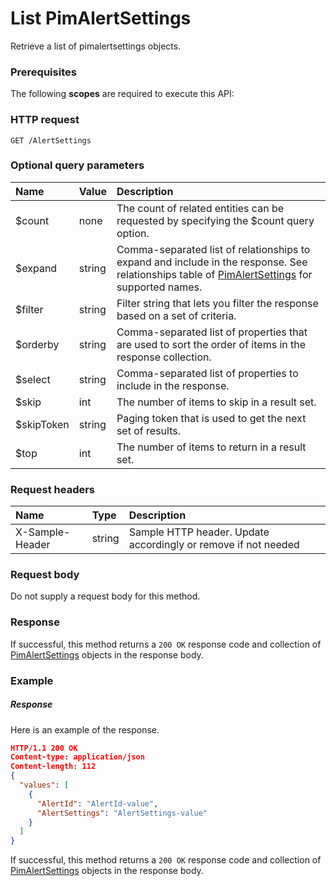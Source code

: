 # List PimAlertSettings

Retrieve a list of pimalertsettings objects.
### Prerequisites
The following **scopes** are required to execute this API: 
### HTTP request
<!-- { "blockType": "ignored" } -->
```http
GET /AlertSettings
```
### Optional query parameters
|Name|Value|Description|
|:---------------|:--------|:-------|
|$count|none|The count of related entities can be requested by specifying the $count query option.|
|$expand|string|Comma-separated list of relationships to expand and include in the response. See relationships table of [PimAlertSettings](../resources/pimalertsettings.md) for supported names. |
|$filter|string|Filter string that lets you filter the response based on a set of criteria.|
|$orderby|string|Comma-separated list of properties that are used to sort the order of items in the response collection.|
|$select|string|Comma-separated list of properties to include in the response.|
|$skip|int|The number of items to skip in a result set.|
|$skipToken|string|Paging token that is used to get the next set of results.|
|$top|int|The number of items to return in a result set.|

### Request headers
| Name       | Type | Description|
|:-----------|:------|:----------|
| X-Sample-Header  | string  | Sample HTTP header. Update accordingly or remove if not needed|

### Request body
Do not supply a request body for this method.
### Response
If successful, this method returns a `200 OK` response code and collection of [PimAlertSettings](../resources/pimalertsettings.md) objects in the response body.
### Example
##### Response
Here is an example of the response.
<!-- {
  "blockType": "response",
  "truncated": false,
  "@odata.type": "alertsettings"
} -->
```json
HTTP/1.1 200 OK
Content-type: application/json
Content-length: 112
{
  "values": [
    {
      "AlertId": "AlertId-value",
      "AlertSettings": "AlertSettings-value"
    }
  ]
}
```
If successful, this method returns a `200 OK` response code and collection of [PimAlertSettings](../resources/pimalertsettings.md) objects in the response body.

<!-- uuid: 2f7ba5fd-ff6e-4b04-8f81-b730354d2128
2015-10-16 10:07:44 UTC -->
<!-- {
  "type": "#page.annotation",
  "description": "List PimAlertSettings",
  "keywords": "",
  "section": "documentation",
  "tocPath": ""
}-->